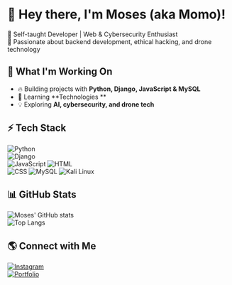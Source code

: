 

<!--
**Azu001-Cyber/Azu001-Cyber** is a ✨ _special_ ✨ repository because its `README.md` (this file) appears on your GitHub profile.

Here are some ideas to get you started:

- 🔭 I’m currently working on ...
- 🌱 I’m currently learning ...
- 👯 I’m looking to collaborate on ...
- 🤔 I’m looking for help with ...
- 💬 Ask me about ...
- 📫 How to reach me: ...
- 😄 Pronouns: ...
- ⚡ Fun fact: ...
-->
# 👾 Hey there, I'm Moses (aka Momo)!  
🔹 Self-taught Developer | Web & Cybersecurity Enthusiast  
🔹 Passionate about backend development, ethical hacking, and drone technology  

## 🚀 What I'm Working On  
- 🔥 Building projects with **Python, Django, JavaScript & MySQL**  
- 🎯 Learning **Technologies **  
- 💡 Exploring **AI, cybersecurity, and drone tech**  

## ⚡ Tech Stack  
![Python](https://img.shields.io/badge/Python-3776AB?style=for-the-badge&logo=python&logoColor=white)  
![Django](https://img.shields.io/badge/Django-092E20?style=for-the-badge&logo=django&logoColor=white)  
![JavaScript](https://img.shields.io/badge/JavaScript-F7DF1E?style=for-the-badge&logo=javascript&logoColor=black)
![HTML](https://img.shields.io/badge/HTML-E34F26?style=for-the-badge&logo=html5&logoColor=white)  
![CSS](https://img.shields.io/badge/CSS-1572B6?style=for-the-badge&logo=css3&logoColor=white) 
![MySQL](https://img.shields.io/badge/MySQL-4479A1?style=for-the-badge&logo=mysql&logoColor=white)
![Kali Linux](https://img.shields.io/badge/Kali_Linux-557C94?style=for-the-badge&logo=kalilinux&logoColor=white)

## 📊 GitHub Stats  
![Moses' GitHub stats](https://github-readme-stats.vercel.app/api?username=Azu001-Cyber&show_icons=true&theme=tokyonight&cache_seconds=1800)  
![Top Langs](https://github-readme-stats.vercel.app/api/top-langs/?username=Azu001-Cyber&layout=compact&theme=tokyonight&cache_seconds=1800)


## 🌎 Connect with Me  
[![Instagram](https://img.shields.io/badge/Instagram-833AB4?style=for-the-badge&logo=instagram&logoColor=white)](https://instagram.com/cybercodemomo)  
[![Portfolio](https://img.shields.io/badge/Portfolio-000?style=for-the-badge&logo=website&logoColor=white)](your-portfolio-link)  

